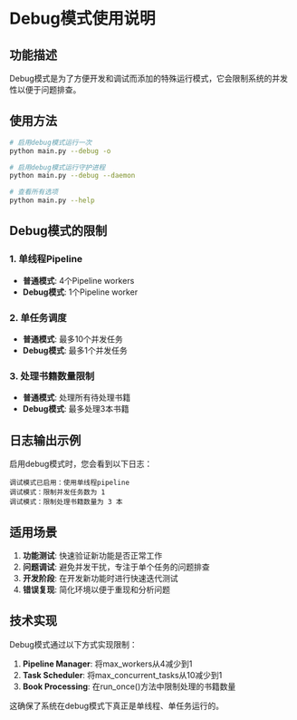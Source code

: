 # Debug模式使用说明

## 功能描述

Debug模式是为了方便开发和调试而添加的特殊运行模式，它会限制系统的并发性以便于问题排查。

## 使用方法

```bash
# 启用debug模式运行一次
python main.py --debug -o

# 启用debug模式运行守护进程
python main.py --debug --daemon

# 查看所有选项
python main.py --help
```

## Debug模式的限制

### 1. 单线程Pipeline
- **普通模式**: 4个Pipeline workers
- **Debug模式**: 1个Pipeline worker

### 2. 单任务调度
- **普通模式**: 最多10个并发任务
- **Debug模式**: 最多1个并发任务

### 3. 处理书籍数量限制
- **普通模式**: 处理所有待处理书籍
- **Debug模式**: 最多处理3本书籍

## 日志输出示例

启用debug模式时，您会看到以下日志：

```
调试模式已启用：使用单线程pipeline
调试模式：限制并发任务数为 1
调试模式：限制处理书籍数量为 3 本
```

## 适用场景

1. **功能测试**: 快速验证新功能是否正常工作
2. **问题调试**: 避免并发干扰，专注于单个任务的问题排查
3. **开发阶段**: 在开发新功能时进行快速迭代测试
4. **错误复现**: 简化环境以便于重现和分析问题

## 技术实现

Debug模式通过以下方式实现限制：

1. **Pipeline Manager**: 将max_workers从4减少到1
2. **Task Scheduler**: 将max_concurrent_tasks从10减少到1  
3. **Book Processing**: 在run_once()方法中限制处理的书籍数量

这确保了系统在debug模式下真正是单线程、单任务运行的。